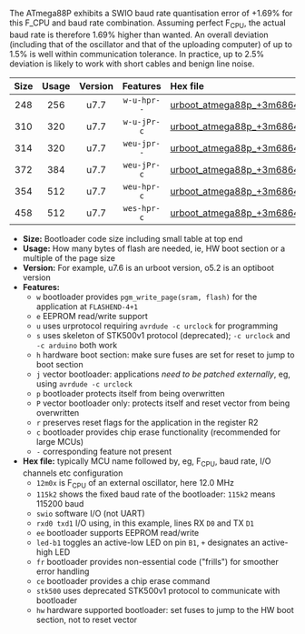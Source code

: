 The ATmega88P exhibits a SWIO baud rate quantisation error of +1.69% for this F_CPU and baud rate combination. Assuming perfect F<sub>CPU</sub>, the actual baud rate is therefore 1.69% higher than wanted. An overall deviation (including that of the oscillator and that of the uploading computer) of up to 1.5% is well within communication tolerance. In practice, up to 2.5% deviation is likely to work with short cables and benign line noise.

|Size|Usage|Version|Features|Hex file|
|:-:|:-:|:-:|:-:|:--|
|248|256|u7.7|`w-u-hpr--`|[urboot_atmega88p_+3m6864x_+125k0_swio_rxd0_txd1_led+b5_hw.hex](https://raw.githubusercontent.com/stefanrueger/urboot.hex/main/cores/minicore/atmega88p/external_oscillator/fcpu_+3m6864x/br_+125k0/urboot_atmega88p_+3m6864x_+125k0_swio_rxd0_txd1_led+b5_hw.hex)|
|310|320|u7.7|`w-u-jPr-c`|[urboot_atmega88p_+3m6864x_+125k0_swio_rxd0_txd1_led+b5_fr_ce.hex](https://raw.githubusercontent.com/stefanrueger/urboot.hex/main/cores/minicore/atmega88p/external_oscillator/fcpu_+3m6864x/br_+125k0/urboot_atmega88p_+3m6864x_+125k0_swio_rxd0_txd1_led+b5_fr_ce.hex)|
|314|320|u7.7|`weu-jpr--`|[urboot_atmega88p_+3m6864x_+125k0_swio_rxd0_txd1_ee_led+b5.hex](https://raw.githubusercontent.com/stefanrueger/urboot.hex/main/cores/minicore/atmega88p/external_oscillator/fcpu_+3m6864x/br_+125k0/urboot_atmega88p_+3m6864x_+125k0_swio_rxd0_txd1_ee_led+b5.hex)|
|372|384|u7.7|`weu-jPr-c`|[urboot_atmega88p_+3m6864x_+125k0_swio_rxd0_txd1_ee_led+b5_fr_ce.hex](https://raw.githubusercontent.com/stefanrueger/urboot.hex/main/cores/minicore/atmega88p/external_oscillator/fcpu_+3m6864x/br_+125k0/urboot_atmega88p_+3m6864x_+125k0_swio_rxd0_txd1_ee_led+b5_fr_ce.hex)|
|354|512|u7.7|`weu-hpr-c`|[urboot_atmega88p_+3m6864x_+125k0_swio_rxd0_txd1_ee_led+b5_fr_ce_hw.hex](https://raw.githubusercontent.com/stefanrueger/urboot.hex/main/cores/minicore/atmega88p/external_oscillator/fcpu_+3m6864x/br_+125k0/urboot_atmega88p_+3m6864x_+125k0_swio_rxd0_txd1_ee_led+b5_fr_ce_hw.hex)|
|458|512|u7.7|`wes-hpr-c`|[urboot_atmega88p_+3m6864x_+125k0_swio_rxd0_txd1_ee_led+b5_fr_ce_stk500_hw.hex](https://raw.githubusercontent.com/stefanrueger/urboot.hex/main/cores/minicore/atmega88p/external_oscillator/fcpu_+3m6864x/br_+125k0/urboot_atmega88p_+3m6864x_+125k0_swio_rxd0_txd1_ee_led+b5_fr_ce_stk500_hw.hex)|

- **Size:** Bootloader code size including small table at top end
- **Usage:** How many bytes of flash are needed, ie, HW boot section or a multiple of the page size
- **Version:** For example, u7.6 is an urboot version, o5.2 is an optiboot version
- **Features:**
  + `w` bootloader provides `pgm_write_page(sram, flash)` for the application at `FLASHEND-4+1`
  + `e` EEPROM read/write support
  + `u` uses urprotocol requiring `avrdude -c urclock` for programming
  + `s` uses skeleton of STK500v1 protocol (deprecated); `-c urclock` and `-c arduino` both work
  + `h` hardware boot section: make sure fuses are set for reset to jump to boot section
  + `j` vector bootloader: applications *need to be patched externally*, eg, using `avrdude -c urclock`
  + `p` bootloader protects itself from being overwritten
  + `P` vector bootloader only: protects itself and reset vector from being overwritten
  + `r` preserves reset flags for the application in the register R2
  + `c` bootloader provides chip erase functionality (recommended for large MCUs)
  + `-` corresponding feature not present
- **Hex file:** typically MCU name followed by, eg, F<sub>CPU</sub>, baud rate, I/O channels etc configuration
  + `12m0x` is F<sub>CPU</sub> of an external oscillator, here 12.0 MHz
  + `115k2` shows the fixed baud rate of the bootloader: `115k2` means 115200 baud
  + `swio` software I/O (not UART)
  + `rxd0 txd1` I/O using, in this example, lines RX `D0` and TX `D1`
  + `ee` bootloader supports EEPROM read/write
  + `led-b1` toggles an active-low LED on pin `B1`, `+` designates an active-high LED
  + `fr` bootloader provides non-essential code ("frills") for smoother error handling
  + `ce` bootloader provides a chip erase command
  + `stk500` uses deprecated STK500v1 protocol to communicate with bootloader
  + `hw` hardware supported bootloader: set fuses to jump to the HW boot section, not to reset vector
